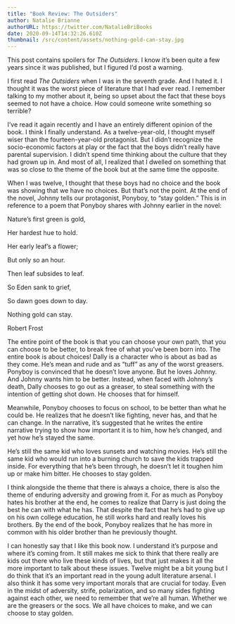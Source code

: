 ```yaml
---
title: "Book Review: The Outsiders"
author: Natalie Brianne
authorURL: https://twitter.com/NatalieBriBooks
date: 2020-09-14T14:32:26.610Z
thumbnail: /src/content/assets/nothing-gold-can-stay.jpg
---
```

This post contains spoilers for *The Outsiders*. I know it’s been quite a few years since it was published, but I figured I’d post a warning.

I first read *The Outsiders* when I was in the seventh grade. And I hated it. I thought it was the worst piece of literature that I had ever read. I remember talking to my mother about it, being so upset about the fact that these boys seemed to not have a choice. How could someone write something so terrible?

I’ve read it again recently and I have an entirely different opinion of the book. I think I finally understand. As a twelve-year-old, I thought myself wiser than the fourteen-year-old protagonist. But I didn’t recognize the socio-economic factors at play or the fact that the boys didn’t really have parental supervision. I didn’t spend time thinking about the culture that they had grown up in. And most of all, I realized that I dwelled on something that was so close to the theme of the book but at the same time the opposite.

When I was twelve, I thought that these boys had no choice and the book was showing that we have no choices. But that’s not the point. At the end of the novel, Johnny tells our protagonist, Ponyboy, to “stay golden.” This is in reference to a poem that Ponyboy shares with Johnny earlier in the novel:

Nature’s first green is gold,

Her hardest hue to hold.

Her early leaf’s a flower;

But only so an hour.

Then leaf subsides to leaf.

So Eden sank to grief,

So dawn goes down to day.

Nothing gold can stay.

Robert Frost

The entire point of the book is that you can choose your own path, that you can choose to be better, to break free of what you’ve been born into. The entire book is about choices! Dally is a character who is about as bad as they come. He’s mean and rude and as “tuff” as any of the worst greasers. Ponyboy is convinced that he doesn’t love anyone. But he loves Johnny. And Johnny wants him to be better. Instead, when faced with Johnny’s death, Dally chooses to go out as a greaser, to steal something with the intention of getting shot down. He chooses that for himself.

Meanwhile, Ponyboy chooses to focus on school, to be better than what he could be. He realizes that he doesn’t like fighting, never has, and that he can change. In the narrative, it’s suggested that he writes the entire narrative trying to show how important it is to him, how he’s changed, and yet how he’s stayed the same.

He’s still the same kid who loves sunsets and watching movies. He’s still the same kid who would run into a burning church to save the kids trapped inside. For everything that he’s been through, he doesn’t let it toughen him up or make him bitter. He chooses to stay golden.

I think alongside the theme that there is always a choice, there is also the theme of enduring adversity and growing from it. For as much as Ponyboy hates his brother at the end, he comes to realize that Darry is just doing the best he can with what he has. That despite the fact that he’s had to give up on his own college education, he still works hard and really loves his brothers. By the end of the book, Ponyboy realizes that he has more in common with his older brother than he previously thought.

I can honestly say that I like this book now. I understand it’s purpose and where it’s coming from. It still makes me sick to think that there really are kids out there who live these kinds of lives, but that just makes it all the more important to talk about these issues. Twelve might be a bit young but I do think that it’s an important read in the young adult literature arsenal. I also think it has some very important morals that are crucial for today. Even in the midst of adversity, strife, polarization, and so many sides fighting against each other, we need to remember that we’re all human. Whether we are the greasers or the socs. We all have choices to make, and we can choose to stay golden.
